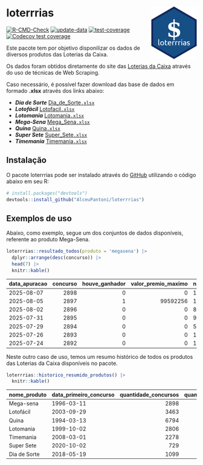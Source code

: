 
<!-- README.md is generated from README.Rmd. Please edit that file -->

# loterrrias <img src="man/figures/logo.png" align="right" height="139" />

<!-- badges: start -->

[![R-CMD-Check](https://github.com/AlceuPantoni/loterrrias/actions/workflows/R-CMD-check.yaml/badge.svg?branch=main)](https://github.com/AlceuPantoni/loterrrias/actions/workflows/R-CMD-check.yaml)
[![update-data](https://github.com/AlceuPantoni/loterrrias/actions/workflows/update-data.yaml/badge.svg)](https://github.com/AlceuPantoni/loterrrias/actions/workflows/update-data.yaml)
[![test-coverage](https://github.com/AlceuPantoni/loterrrias/actions/workflows/test-coverage.yaml/badge.svg?branch=main)](https://github.com/AlceuPantoni/loterrrias/actions/workflows/test-coverage.yaml)
[![Codecov test
coverage](https://codecov.io/gh/AlceuPantoni/loterrrias/branch/main/graph/badge.svg)](https://codecov.io/gh/AlceuPantoni/loterrrias?branch=main)
<!-- badges: end -->

Este pacote tem por objetivo disponilizar os dados de diversos produtos
das Loterias da Caixa.

Os dados foram obtidos diretamente do site das [Loterias da
Caixa](https://loterias.caixa.gov.br/Paginas/default.aspx) através do
uso de técnicas de Web Scraping.

Caso necessário, é possível fazer download das base de dados em formado
**.xlsx** através dos links abaixo:

- ***Dia de Sorte***
  [Dia_de_Sorte`.xlsx`](https://raw.githubusercontent.com/AlceuPantoni/loterrrias/main/data-raw/resultados_diadesorte.xlsx)
- ***Lotofácil***
  [Lotofacil`.xlsx`](https://raw.githubusercontent.com/AlceuPantoni/loterrrias/main/data-raw/resultados_lotofacil.xlsx)
- ***Lotomania***
  [Lotomania`.xlsx`](https://raw.githubusercontent.com/AlceuPantoni/loterrrias/main/data-raw/resultados_lotomania.xlsx)
- ***Mega-Sena***
  [Mega_Sena`.xlsx`](https://raw.githubusercontent.com/AlceuPantoni/loterrrias/main/data-raw/resultados_megasena.xlsx)
- ***Quina***
  [Quina`.xlsx`](https://raw.githubusercontent.com/AlceuPantoni/loterrrias/main/data-raw/resultados_quina.xlsx)
- ***Super Sete***
  [Super_Sete`.xlsx`](https://raw.githubusercontent.com/AlceuPantoni/loterrrias/main/data-raw/resultados_supersete.xlsx)
- ***Timemania***
  [Timemania`.xlsx`](https://raw.githubusercontent.com/AlceuPantoni/loterrrias/main/data-raw/resultados_timemania.xlsx)

## Instalação

O pacote loterrrias pode ser instalado através do
[GitHub](https://github.com/) utilizando o código abaixo em seu R:

``` r
# install.packages("devtools")
devtools::install_github("AlceuPantoni/loterrrias")
```

## Exemplos de uso

Abaixo, como exemplo, segue um dos conjuntos de dados disponíveis,
referente ao produto Mega-Sena.

``` r
loterrrias::resultado_todos(produto = 'megasena') |> 
  dplyr::arrange(desc(concurso)) |> 
  head(7) |> 
  knitr::kable()
```

| data_apuracao | concurso | houve_ganhador | valor_premio_maximo | numeros_sorteados | num_1 | num_2 | num_3 | num_4 | num_5 | num_6 |
|:--------------|---------:|---------------:|--------------------:|:------------------|------:|------:|------:|------:|------:|------:|
| 2025-08-07    |     2898 |              0 |                   0 | 14;23;30;32;38;48 |    14 |    23 |    30 |    32 |    38 |    48 |
| 2025-08-05    |     2897 |              1 |            99592256 | 1;6;24;27;28;57   |     1 |     6 |    24 |    27 |    28 |    57 |
| 2025-08-02    |     2896 |              0 |                   0 | 8;9;12;16;43;53   |     8 |     9 |    12 |    16 |    43 |    53 |
| 2025-07-31    |     2895 |              0 |                   0 | 9;11;44;51;52;56  |     9 |    11 |    44 |    51 |    52 |    56 |
| 2025-07-29    |     2894 |              0 |                   0 | 5;21;24;25;29;49  |     5 |    21 |    24 |    25 |    29 |    49 |
| 2025-07-26    |     2893 |              0 |                   0 | 10;40;41;45;48;50 |    10 |    40 |    41 |    45 |    48 |    50 |
| 2025-07-24    |     2892 |              0 |                   0 | 14;24;36;44;46;54 |    14 |    24 |    36 |    44 |    46 |    54 |

Neste outro caso de uso, temos um resumo histórico de todos os produtos
das Loterias da Caixa disponíveis no pacote.

``` r
loterrrias::historico_resumido_produtos() |> 
  knitr::kable()
```

| nome_produto | data_primeiro_concurso | quantidade_concursos | quantidade_concursos_com_ganhador | percentual_com_ganhador | media_premiacao | maior_premio | menor_premio | total_dezenas_sorteadas | numero_mais_sorteado | numero_menos_sorteado |
|:-------------|:-----------------------|---------------------:|----------------------------------:|------------------------:|----------------:|-------------:|-------------:|------------------------:|---------------------:|----------------------:|
| Mega-sena    | 1996-03-11             |                 2898 |                               637 |                    0.22 |      26247320.7 |    289420865 |    348732.75 |                   17388 |                   10 |                    26 |
| Lotofácil    | 2003-09-29             |                 3463 |                              3060 |                    0.88 |        973489.4 |      8252873 |     10712.22 |                   51945 |                   20 |                    16 |
| Quina        | 1994-03-13             |                 6794 |                              2603 |                    0.38 |       3567737.1 |    579215957 |     14230.37 |                   33970 |                    4 |                     3 |
| Lotomania    | 1999-10-02             |                 2806 |                               698 |                    0.25 |       2562257.0 |     37261930 |    109348.66 |                   56120 |                   47 |                    96 |
| Timemania    | 2008-03-01             |                 2278 |                                78 |                    0.03 |      25486153.3 |    818652938 |    164711.44 |                   15946 |                   20 |                    53 |
| Super Sete   | 2020-10-02             |                  729 |                                29 |                    0.04 |       3086601.8 |     10146164 |    124747.77 |                    5103 |                    7 |                     8 |
| Dia de Sorte | 2018-05-19             |                 1099 |                               343 |                    0.31 |        814612.0 |      4872572 |     59101.35 |                    7693 |                   10 |                     1 |
